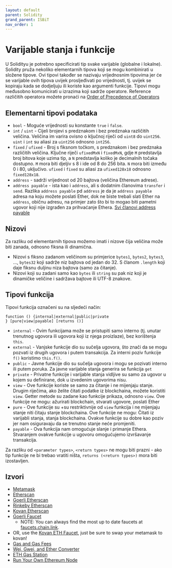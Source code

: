 ```yaml
---
layout: default
parent: Solidity
grand_parent: ISBiT
nav_order: 1
---
```


# Varijable stanja i funkcije

U Solidityu je potrebno specificirati tip svake varijable (globalne i lokalne). Solidity pruža nekoliko elementarnih tipova koji se mogu kombinirati u složene tipove. Ovi tipovi također se nazivaju vrijednosnim tipovima jer će se varijable ovih tipova uvijek prosljeđivati po vrijednosti, tj. uvijek se kopiraju kada se dodjeljuju ili koriste kao argumenti funkcije. Tipovi mogu međusobno komunicirati u izrazima koji sadrže operatore. Reference različitih operatora možete pronaći na [Order of Precedence of Operators](https://docs.soliditylang.org/en/latest/types.html#order)

## Elementarni tipovi podataka

- `bool` - Moguće vrijednosti su konstante `true` i `false`.
- `int` / `uint` - Cijeli brojevi s predznakom i bez predznaka različitih veličina. Veličina im varira ovisno o ključnoj riječi od `uint8` do `uint256`. `uint` i `int` su aliasi za `uint256` odnosno `int256`.
- `fixed` / `ufixed` - Broj s fiksnom točkom, s predznakom i bez predznaka različitih veličina. Ključne riječi `ufixedMxN` i `fixedMxN`, gdje `M` predstavlja broj bitova koje uzima tip, a `N` predstavlja koliko je decimalnih točaka dostupno. `M` mora biti djeljiv s 8 i ide od 8 do 256 bita. `N` mora biti između 0 i 80, uključivo. `ufixed` i `fixed` su aliasi za `ufixed128x18` odnosno `fixed128x18`.
- `address` - sadrži vrijednost od 20 bajtova (veličina Ethereum adrese).
- `address payable` - ista kao i `address`, ali s dodatnim članovima `transfer` i `send`. Razlika `address payable` pd `address` je da je `address payable` adresa na koju možete poslati Ether, dok ne biste trebali slati Ether na `address`, običnu adresu, na primjer zato što bi to mogao biti pametni ugovor koji nije izgrađen za prihvaćanje Ethera. [Svi članovi address payable](https://docs.soliditylang.org/en/latest/units-and-global-variables.html#address-related)

## Nizovi

Za razliku od elementarnih tipova možemo imati i nizove čija veličina može biti zanada, odnosno fiksna ili dinamična.  

- Nizovi s fiksno zadanom veličinom su primjerice `bytes1`, `bytes2`, `bytes3`, …, `bytes32` koji sadrže niz bajtova od jedan do 32. S članom `.length` koji daje fiksnu duljinu niza bajtova (samo za čitanje).
- Nizovi koji su zadani samo kao `bytes` ili `string` su pak niz koji je dinamičke veličine i sadržava bajtove ili UTF-8 znakove.

## Tipovi funkcija

Tipovi funkcija označeni su na sljedeći način:

```solidity
function () {internal|external|public|private
} [pure|view|payable] [returns ()]
```

- `internal` - Ovim funkcijama može se pristupiti samo interno (tj. unutar trenutnog ugovora ili ugovora koji iz njega proizlaze), bez korištenja `this`.
- `external` - Vanjske funkcije dio su sučelja ugovora, što znači da se mogu pozvati iz drugih ugovora i putem transakcija. Za interni poziv funkcije `f()` koristimo `this.f()`.
- `public` - Javne funkcije dio su sučelja ugovora i mogu se pozivati interno ili putem poruka. Za javne varijable stanja generira se funkcija `get`
- `private` - Privatne funkcije i varijable stanja vidljive su samo za ugovor u kojem su definirane, dok u izvedenim ugovorima nisu.
- `view` - Ove funkcije koriste se samo za čitanje i ne mijenjaju stanje. Drugim riječima, ako želite čitati podatke iz blockchaina, možete koristiti `view`. Getter metode su zadane kao funkcije prikaza, odnosno `view`. Ove funkcije ne mogu: ažurirati blockchain, stvarati ugovore, poslati Ether
- `pure` - Ove funkcije su +su restriktivnije od `view` funkcija  i ne mijenjaju stanje niti čitaju stanje blockchaina. Ove funkcije ne mogu: Čitati iz varijabli stanja, stanja blockchaina. Ovakve funkcije su dobre kao poziv jer nam osiguravaju da se trenutno stanje neće promjeniti.
- `payable` - Ova funkcija nam omogućuje slanje i primanje Ethera. Stvaranjem ovakve funkcije u ugovoru omogućujemo izvršavanje transakcija.

Za razliku od `<parameter types>`, `<return types>` ne mogu biti prazni - ako tip funkcije ne bi trebao vratiti ništa, `returns (<return types>)` mora biti izostavljen.

## Izvori

- [Metamask](https://metamask.io/)
- [Etherscan](https://etherscan.io/)
- [Goerli Etherscan](https://goerli.etherscan.io/)
- [Rinkeby Etherscan](https://rinkeby.etherscan.io/)
- [Kovan Etherscan](https://kovan.etherscan.io/)
- [Goerli Faucet](https://faucets.chain.link/goerli)
  - NOTE: You can always find the most up to date faucets at [faucets.chain.link](https://faucets.chain.link/).
- OR, use the [Kovan ETH Faucet](https://faucets.chain.link/), just be sure to swap your metamask to kovan!
- [Gas and Gas Fees](https://ethereum.org/en/developers/docs/gas/)
- [Wei, Gwei, and Ether Converter](https://eth-converter.com/)
- [ETH Gas Station](https://ethgasstation.info/)
- [Run Your Own Ethereum Node](https://geth.ethereum.org/docs/getting-started)
